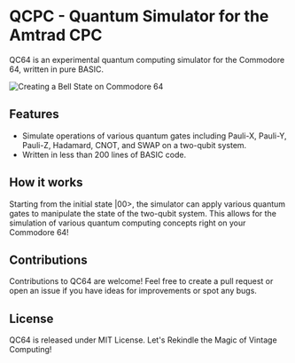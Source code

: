 # QCPC - Quantum Simulator for the Amtrad CPC

QC64 is an experimental quantum computing simulator for the Commodore 64, written in pure BASIC.

![Creating a Bell State on Commodore 64](images/qc64_bellstate.gif)

## Features

-    Simulate operations of various quantum gates including Pauli-X, Pauli-Y, Pauli-Z, Hadamard, CNOT, and SWAP on a two-qubit system.
-    Written in less than 200 lines of BASIC code.


## How it works

Starting from the initial state |00>, the simulator can apply various quantum gates to manipulate the state of the two-qubit system. This allows for the simulation of various quantum computing concepts right on your Commodore 64!


## Contributions

Contributions to QC64 are welcome! Feel free to create a pull request or open an issue if you have ideas for improvements or spot any bugs.

## License

QC64 is released under MIT License.
Let's Rekindle the Magic of Vintage Computing!
